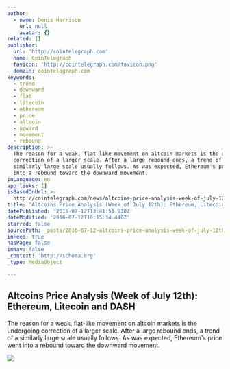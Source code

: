 ```yaml
---
author:
  - name: Denis Harrison
    url: null
    avatar: {}
related: []
publisher:
  url: 'http://cointelegraph.com'
  name: CoinTelegraph
  favicon: 'http://cointelegraph.com/favicon.png'
  domain: cointelegraph.com
keywords:
  - trend
  - downward
  - flat
  - litecoin
  - ethereum
  - price
  - altcoin
  - upward
  - movement
  - rebound
description: >-
  The reason for a weak, flat-like movement on altcoin markets is the undergoing
  correction of a larger scale. After a large rebound ends, a trend of a
  similarly large scale usually follows. As was expected, Ethereum's price went
  into a rebound toward the downward movement.
inLanguage: en
app_links: []
isBasedOnUrl: >-
  http://cointelegraph.com/news/altcoins-price-analysis-week-of-july-12th-ethereum-litecoin-and-dash
title: 'Altcoins Price Analysis (Week of July 12th): Ethereum, Litecoin and DASH'
datePublished: '2016-07-12T13:41:51.030Z'
dateModified: '2016-07-12T10:15:34.440Z'
starred: false
sourcePath: _posts/2016-07-12-altcoins-price-analysis-week-of-july-12th-ethereum-litec.md
inFeed: true
hasPage: false
inNav: false
_context: 'http://schema.org'
_type: MediaObject

---
```

<article style=""><h1>Altcoins Price Analysis (Week of July 12th): Ethereum, Litecoin and DASH</h1><p>The reason for a weak, flat-like movement on altcoin markets is the undergoing correction of a larger scale. After a large rebound ends, a trend of a similarly large scale usually follows. As was expected, Ethereum's price went into a rebound toward the downward movement.</p><img src="https://lh4.googleusercontent.com/IjPHP7RyvSZjhbkGkBTL-NFoJzrCNvkm0pbRLYUPZyvvsI-mKEDjiOKZlJxnGpQpb98i_p7iDkTYiD_mD-5Pv7m8Zw-k7bgTxsPW4OMWqSDmNJmchNqpHLykBA-s8AJWncMz4WUl" /></article>